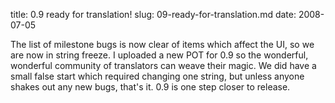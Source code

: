 title: 0.9 ready for translation!
slug: 09-ready-for-translation.md
date: 2008-07-05


The list of milestone bugs is now clear of items which affect the UI, so we are now in string freeze. I uploaded a new POT for 0.9 so the wonderful, wonderful community of translators can weave their magic. We did have a small false start which required changing one string, but unless anyone shakes out any new bugs, that's it. 0.9 is one step closer to release.